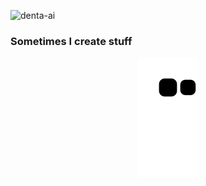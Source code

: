 <p align="left"> <img src="https://komarev.com/ghpvc/?username=denta-ai&label=Profile%20views&color=0e75b6&style=flat" alt="denta-ai" /> </p>
<h3>Sometimes I create stuff</h3>

<div align="center">
  <img src="https://github.com/Denta-ai/Denta-ai/blob/output/github-contribution-grid-snake.svg" />
</div>
